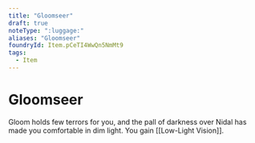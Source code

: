 ```yaml
---
title: "Gloomseer"
draft: true
noteType: ":luggage:"
aliases: "Gloomseer"
foundryId: Item.pCeTI4WwQn5NmMt9
tags:
  - Item
---
```


# Gloomseer

Gloom holds few terrors for you, and the pall of darkness over Nidal has made you comfortable in dim light. You gain [[Low-Light Vision]].
